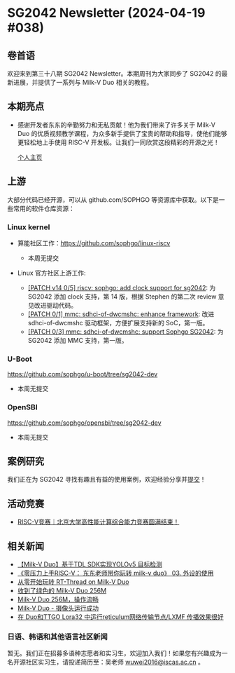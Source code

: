 # SG2042 Newsletter (2024-04-19 #038)

## 卷首语

欢迎来到第三十八期 SG2042 Newsletter。本期周刊为大家同步了 SG2042 的最新进展，并提供了一系列与 Milk-V Duo 相关的教程。

## 本期亮点

+ 感谢开发者东东的辛勤努力和无私贡献！他为我们带来了许多关于 Milk-V Duo 的优质视频教学课程，为众多新手提供了宝贵的帮助和指导，使他们能够更轻松地上手使用 RISC-V 开发板。让我们一同欣赏这段精彩的开源之光！

  [个人主页](https://space.bilibili.com/98893950)

## 上游

大部分代码已经开源，可以从 github.com/SOPHGO 等资源库中获取。以下是一些常用的软件仓库资源：

### Linux kernel

+ 算能社区工作：https://github.com/sophgo/linux-riscv

  +  本周无提交

+ Linux 官方社区上游工作:

  + [[PATCH v14 0/5] riscv: sophgo: add clock support for sg2042][lk-1]: 为 SG2042 添加 clock 支持，第 14 版，根据 Stephen 的第二次 review 意见改进驱动代码。
  + [[PATCH 0/1] mmc: sdhci-of-dwcmshc: enhance framework][lk-2]: 改进 sdhci-of-dwcmshc 驱动框架，方便扩展支持新的 SoC，第一版。
  + [[PATCH 0/3] mmc: sdhci-of-dwcmshc: support Sophgo SG2042][lk-3]: 为 SG2042 添加 MMC 支持，第一版。

[lk-1]: https://lore.kernel.org/linux-riscv/cover.1713164546.git.unicorn_wang@outlook.com/
[lk-2]: https://lore.kernel.org/linux-kernel/cover.1713257181.git.unicorn_wang@outlook.com/
[lk-3]: https://lore.kernel.org/linux-riscv/cover.1713258948.git.unicorn_wang@outlook.com/

### U-Boot

https://github.com/sophgo/u-boot/tree/sg2042-dev

+ 本周无提交

### OpenSBI

https://github.com/sophgo/opensbi/tree/sg2042-dev 

+ 本周无提交

## 案例研究

我们正在为 SG2042 寻找有趣且有益的使用案例，欢迎经验分享并[提交](https://github.com/sophgocommunity/SG2042-Newsletter/pulls)！

## 活动竞赛

+ [RISC-V竞赛｜北京大学高性能计算综合能力竞赛圆满结束！][event-1]

[event-1]:https://mp.weixin.qq.com/s/6n4fht7S79hl07G7O-Elfw

## 相关新闻

+ [【Milk-V Duo】基于TDL SDK实现YOLOv5 目标检测][news-1]
+ [《零压力上手RISC-V： 东东老师带你玩转 milk-v duo》 03. 外设的使用][news-2]
+ [从零开始玩转 RT-Thread on Milk-V Duo][news-3]
+ [收到了绿色的 Milk-V Duo 256M][news-4]
+ [Milk-V Duo 256M，操作流畅][news-5]
+ [Milk-V Duo - 摄像头运行成功][news-6]
+ [在 Duo和TTGO Lora32 中运行reticulum网络传输节点/LXMF 传播效果很好][news-7]

[news-1]:https://www.bilibili.com/video/BV1Vw4m1U71C
[news-2]:https://www.bilibili.com/video/BV1r1421o74h
[news-3]:https://www.bilibili.com/video/BV1UZ421v7wK
[news-4]:https://twitter.com/Sabotenboy/status/1780948905271889934
[news-5]:https://twitter.com/devemin/status/1780826013657886799
[news-6]:https://twitter.com/mopurun_elec/status/1779865239879921921
[news-7]:https://twitter.com/lucasteske/status/1778617693341413436

### 日语、韩语和其他语言社区新闻

暂无。我们正在招募多语种志愿者和实习生，欢迎加入我们！如果您有兴趣成为一名开源社区实习生，请投递简历至：吴老师 [wuwei2016@iscas.ac.cn](mailto:wuwei2016@iscas.ac.cn) 。